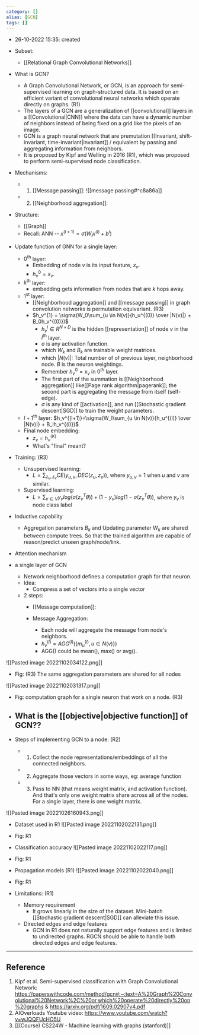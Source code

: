 ```yaml
---
category: []
alias: [GCN]
tags: []
---
```


- 26-10-2022 15:35: created

- Subset: 
	- [[Relational Graph Convolutional Networks]]

- What is GCN?
	- A Graph Convolutional Network, or GCN, is an approach for semi-supervised learning on graph-structured data. It is based on an efficient variant of convolutional neural networks which operate directly on graphs. (R1)
	- The layers of a GCN are a generalization of [[convolutional]] layers in a [[Convolutional|CNN]] where the data can have a dynamic number of neighbors instead of being fixed on a grid like the pixels of an image. 
	- GCN is a graph neural network that are premutation [[Invariant, shift-invariant, time-invariant|invariant]] / equivalent by passing and aggregating information from neighbors.
	- It is proposed by Kipf and Welling in 2016 (R1), which was proposed to perform semi-supervised node classification.
- Mechanisms:
	- 1.  [[Message passing]]: ![[message passing#^c8a86a]]
	- 2. [[Neighborhood aggregation]]: 

- Structure:
	- [[Graph]]
	- Recall: ANN -- $x^{(l+1)}=\sigma(W_lx^{(l)}+b^l)$

- Update function of GNN for a single layer:
	- $0^{\text{th}}$ layer:
		- Embedding of node $v$ is its input feature, $x_v$.
		- $h_v^0=x_v$.
	- $k^{\text{th}}$ layer: 
		- embedding gets information from nodes that are $k$ hops away.
	- $1^{\text{st}}$ layer: 
		- [[Neighborhood aggregation]] and [[message passing]] in graph convolution networks is permutation equivariant. (R3)
		- $h_v^{1} = \sigma(W_0\sum_{u \in N(v)}{h_u^{(0)} \over |N(v)|} + B_0h_v^{(0)})$
			- $h_v^l \in R^{N \times D}$ is the hidden [[representation]] of node $v$ in the $l^{\text{th}}$ layer.
			- $\sigma$ is any activation function.
			- which $W_k$ and $B_k$ are trainable weight matrices.
			- which $|N(v)|$: Total number of of previous layer, neighborhood node.  $B$ is the neuron weightings.
			- Remember $h_v^0=x_v$ in $0^{th}$ layer.
			- The first part of the summation is [[Neighborhood aggregation]] like[[Page rank algorithm|pagerank]]; the second part is aggregating the message from itself (self-edge).
			- $\sigma$ is any kind of [[activation]], and run [[Stochastic gradient descent|SGD]] to train the weight parameters. 
	- ${l+1}^{\text{th}}$ layer: $h_v^{(l+1)}=\sigma(W_l\sum_{u \in N(v)}{h_u^{(l)} \over |N(v)|} + B_lh_v^{(l)})$
	- Final node embedding:
		- $z_v = h_v^{(K)}$
		- What's "final" meant?
- Training: (R3)
	- Unsupervised learning: 
		- $L = \sum_{z_u,z_v}CE(y_{u,v},DEC(z_u,z_v))$, where $y_{u,v}=1$ when $u$ and $v$ are similar.
	- Supervised learning: 
		- $L= \sum_{v \in V}y_vlog(\sigma(z_v^T \theta))+(1-y_v)log(1-\sigma(z_v^T\theta))$, where $y_v$ is node class label
- Inductive capability
	- Aggregation parameters $B_k$ and Updating parameter $W_k$ are shared between compute trees. So that the trained algorithm are capable of reason/predict unseen graph/node/link. 
- Attention mechanism

- a single layer of GCN
	- Network neighborhood defines a computation graph for that neuron.
	- Idea:
		- Compress a set of vectors into a single vector
	- 2 steps: 
		- [[Message computation]]: 

		- Message Aggregation:
			- Each node will aggregate the message from node's neighbors.
			- $h_v^{(l)}=AGG^{(l)}(\{m_u^{(l)}, u \in N(v) \})$
			- AGG() could be mean(), max() or avg().


![[Pasted image 20221102034122.png]]
- Fig: (R3) The same aggregation parameters are shared for all nodes 

![[Pasted image 20221102031317.png]]
- Fig: computation graph for a single neuron that work on a node. (R3)

- What is the [[objective|objective function]] of GCN??
	- 

- Steps of implementing GCN to a node: (R2)
	- 1. Collect the node representations/embeddings of all the connected neighbors. 
	- 2. Aggregate those vectors in some ways, eg: average function
	- 3. Pass to NN (that means weight matrix, and activation function). And that's only one weight matrix share across all of the nodes. For a single layer, there is one weight matrix. 

![[Pasted image 20221026160943.png]]

- Dataset used in R1
![[Pasted image 20221102022131.png]]
- Fig: R1

- Classification accuracy
![[Pasted image 20221102022117.png]]
- Fig: R1

- Propagation models (R1)
![[Pasted image 20221102022040.png]]
- Fig: R1

- Limitations: (R1)
	- Memory requirement
		- It grows linearly in the size of the dataset. Mini-batch [[Stochastic gradient descent|SGD]] can alleviate this issue.
	- Directed edges and edge features
		- GCN in R1 does not naturally support edge features and is limited to undirected graphs. RGCN should be able to handle both directed edges and edge features.

---
## Reference

1. Kipf et al. Semi-supervised classification with Graph Convolutional Network: https://paperswithcode.com/method/gcn#:~:text=A%20Graph%20Convolutional%20Network%2C%20or,which%20operate%20directly%20on%20graphs & https://arxiv.org/pdf/1609.02907v4.pdf
2.  AIOverloads Youtube video: https://www.youtube.com/watch?v=wJQQFUcHO5U
3. [[(Course) CS224W - Machine learning with graphs (stanford)]]